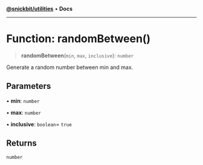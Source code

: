 [**@snickbit/utilities**](../README.md) • **Docs**

***

# Function: randomBetween()

> **randomBetween**(`min`, `max`, `inclusive`): `number`

Generate a random number between min and max.

## Parameters

• **min**: `number`

• **max**: `number`

• **inclusive**: `boolean`= `true`

## Returns

`number`
